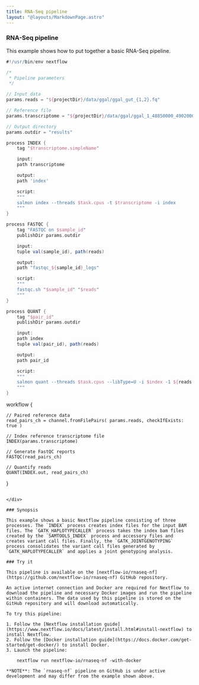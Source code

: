 ```yaml
---
title: RNA-Seq pipeline
layout: "@layouts/MarkdownPage.astro"
---
```


<div class="blg-summary example">
<h3>RNA-Seq pipeline</h3>

<p class="text-muted">
    This example shows how to put together a basic RNA-Seq pipeline.
</p>

```groovy
#!/usr/bin/env nextflow

/*
 * Pipeline parameters
 */

// Input data
params.reads = "${projectDir}/data/ggal/ggal_gut_{1,2}.fq"

// Reference file
params.transcriptome = "${projectDir}/data/ggal/ggal_1_48850000_49020000.Ggal71.500bpflank.fa"

// Output directory
params.outdir = "results"

process INDEX {
    tag "$transcriptome.simpleName"

    input:
    path transcriptome

    output:
    path 'index'

    script:
    """
    salmon index --threads $task.cpus -t $transcriptome -i index
    """
}

process FASTQC {
    tag "FASTQC on $sample_id"
    publishDir params.outdir

    input:
    tuple val(sample_id), path(reads)

    output:
    path "fastqc_${sample_id}_logs"

    script:
    """
    fastqc.sh "$sample_id" "$reads"
    """
}

process QUANT {
    tag "$pair_id"
    publishDir params.outdir

    input:
    path index
    tuple val(pair_id), path(reads)

    output:
    path pair_id

    script:
    """
    salmon quant --threads $task.cpus --libType=U -i $index -1 ${reads[0]} -2 ${reads[1]} -o $pair_id
    """
}
```

workflow {

    // Paired reference data
    read_pairs_ch = channel.fromFilePairs( params.reads, checkIfExists: true )

    // Index reference transcriptome file
    INDEX(params.transcriptome)

    // Generate FastQC reports
    FASTQC(read_pairs_ch)

    // Quantify reads
    QUANT(INDEX.out, read_pairs_ch)
}
```

</div>

### Synopsis

This example shows a basic Nextflow pipeline consisting of three processes. The `INDEX` process creates index files for the input BAM files. The `GATK_HAPLOTYPECALLER` process takes the index bam files created by the `SAMTOOLS_INDEX` process and accessory files and creates variant call files. Finally, the `GATK_JOINTGENOTYPING` process consolidates the variant call files generated by `GATK_HAPLOTYPECALLER` and applies a joint genotyping analysis.

### Try it

This pipeline is available on the [nextflow-io/rnaseq-nf](https://github.com/nextflow-io/rnaseq-nf) GitHub repository.

An active internet connection and Docker are required for Nextflow to download the pipeline and necessary Docker images and run the pipeline within containers. The data used by this pipeline is stored on the GitHub repository and will download automatically.

To try this pipeline:

1. Follow the [Nextflow installation guide](https://www.nextflow.io/docs/latest/install.html#install-nextflow) to install Nextflow.
2. Follow the [Docker installation guide](https://docs.docker.com/get-started/get-docker/) to install Docker.
3. Launch the pipeline:

    nextflow run nextflow-io/rnaseq-nf -with-docker

**NOTE**: The `rnaseq-nf` pipeline on GitHub is under active development and may differ from the example shown above.
